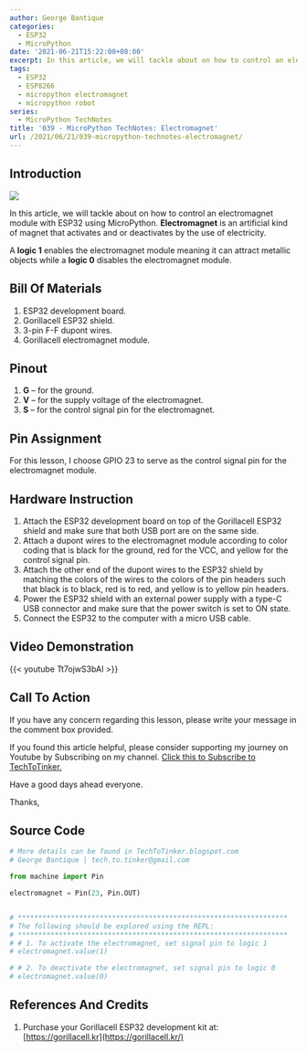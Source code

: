 ```yaml
---
author: George Bantique
categories:
  - ESP32
  - MicroPython
date: '2021-06-21T15:22:00+08:00'
excerpt: In this article, we will tackle about on how to control an electromagnet module with ESP32 using MicroPython. Electromagnet is an artificial kind of magnet that activates and or deactivates by the use of electricity.
tags:
  - ESP32
  - ESP8266
  - micropython electromagnet
  - micropython robot
series:
  - MicroPython TechNotes
title: '039 - MicroPython TechNotes: Electromagnet'
url: /2021/06/21/039-micropython-technotes-electromagnet/
---
```


## **Introduction**

![](/images/039-2B-2BMicroPython-2BTechNotes-2BElectromagnet.png)

In this article, we will tackle about on how to control an electromagnet module with ESP32 using MicroPython. **Electromagnet** is an artificial kind of magnet that activates and or deactivates by the use of electricity.

A **logic 1** enables the electromagnet module meaning it can attract metallic objects while a **logic 0** disables the electromagnet module.

## **Bill Of Materials**

1. ESP32 development board.
2. Gorillacell ESP32 shield.
3. 3-pin F-F dupont wires.
4. Gorillacell electromagnet module.

## **Pinout**

1. **G** – for the ground.
2. **V** – for the supply voltage of the electromagnet.
3. **S** – for the control signal pin for the electromagnet.

## **Pin Assignment**

For this lesson, I choose GPIO 23 to serve as the control signal pin for the electromagnet module.

## **Hardware Instruction**

1. Attach the ESP32 development board on top of the Gorillacell ESP32 shield and make sure that both USB port are on the same side.
2. Attach a dupont wires to the electromagnet module according to color coding that is black for the ground, red for the VCC, and yellow for the control signal pin.
3. Attach the other end of the dupont wires to the ESP32 shield by matching the colors of the wires to the colors of the pin headers such that black is to black, red is to red, and yellow is to yellow pin headers.
4. Power the ESP32 shield with an external power supply with a type-C USB connector and make sure that the power switch is set to ON state.
5. Connect the ESP32 to the computer with a micro USB cable.

## **Video Demonstration**

{{< youtube Tt7ojwS3bAI >}}

## **Call To Action**

If you have any concern regarding this lesson, please write your message in the comment box provided.

If you found this article helpful, please consider supporting my journey on Youtube by Subscribing on my channel. [Click this to Subscribe to TechToTinker.](https://www.youtube.com/c/TechToTinker?sub_confirmation=1)

Have a good days ahead everyone.

Thanks,

## **Source Code**

```py { lineNos="true" wrap="true" }
# More details can be found in TechToTinker.blogspot.com 
# George Bantique | tech.to.tinker@gmail.com

from machine import Pin

electromagnet = Pin(23, Pin.OUT)


# ******************************************************************
# The following should be explored using the REPL:
# ******************************************************************
# # 1. To activate the electromagnet, set signal pin to logic 1
# electromagnet.value(1)

# # 2. To deactivate the electromagnet, set signal pin to logic 0
# electromagnet.value(0)

```

## **References And Credits**

1. Purchase your Gorillacell ESP32 development kit at:
    [https://gorillacell.kr](https://gorillacell.kr/)


